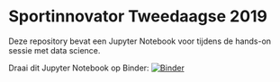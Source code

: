 # Sportinnovator Tweedaagse 2019

Deze repository bevat een Jupyter Notebook voor tijdens de hands-on sessie met data science.

Draai dit Jupyter Notebook op Binder:
[![Binder](https://mybinder.org/badge_logo.svg)](https://mybinder.org/v2/gh/sportdatavalley/sportinnovator-tweedaags/master?filepath=Data%20exploration%20notebook.ipynb)
